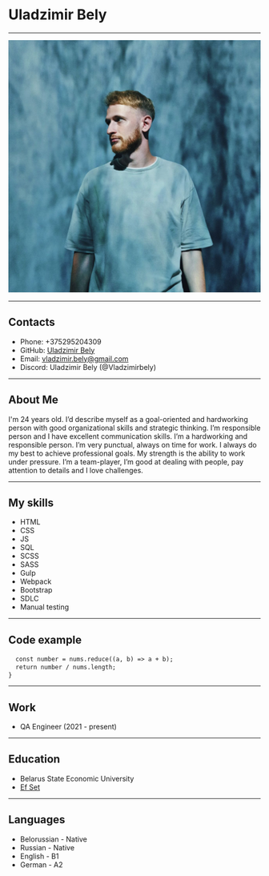 # Uladzimir Bely

---

![photo](./img/photo.jpg)

---

## Contacts

- Phone: +375295204309
- GitHub: [Uladzimir Bely](https://github.com/Vladzimirbely)
- Email: vladzimir.bely@gmail.com
- Discord: Uladzimir Bely (@Vladzimirbely)

---

## About Me

I'm 24 years old. I’d describe myself as a goal-oriented and hardworking person with good organizational skills and strategic thinking. I’m responsible person and I have excellent communication skills. I’m a hardworking and responsible person. I’m very punctual, always on time for work. I always do my best to achieve professional goals. My strength is the ability to work under pressure. I’m a team-player, I’m good at dealing with people, pay attention to details and I love challenges.

---

## My skills

- HTML
- CSS
- JS
- SQL
- SCSS
- SASS
- Gulp
- Webpack
- Bootstrap
- SDLC
- Manual testing

---

## Code example

```const findAverage = function (nums) {
  const number = nums.reduce((a, b) => a + b);
  return number / nums.length;
}
```

---

## Work

- QA Engineer (2021 - present)

---

## Education

- Belarus State Economic University
- [Ef Set](https://www.efset.org/cert/nLqibP)

---

## Languages

- Belorussian - Native
- Russian - Native
- English - B1
- German - A2
